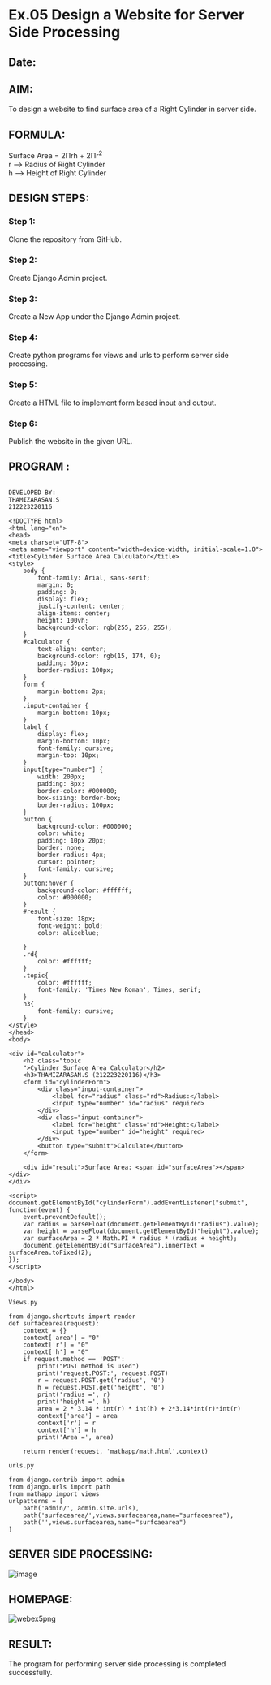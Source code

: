 # Ex.05 Design a Website for Server Side Processing
## Date:

## AIM:
To design a website to find surface area of a Right Cylinder in server side.

## FORMULA:
Surface Area = 2Πrh + 2Πr<sup>2</sup>
<br>r --> Radius of Right Cylinder
<br>h --> Height of Right Cylinder

## DESIGN STEPS:

### Step 1:
Clone the repository from GitHub.

### Step 2:
Create Django Admin project.

### Step 3:
Create a New App under the Django Admin project.

### Step 4:
Create python programs for views and urls to perform server side processing.

### Step 5:
Create a HTML file to implement form based input and output.

### Step 6:
Publish the website in the given URL.

## PROGRAM :
```

DEVELOPED BY:
THAMIZARASAN.S
212223220116

<!DOCTYPE html>
<html lang="en">
<head>
<meta charset="UTF-8">
<meta name="viewport" content="width=device-width, initial-scale=1.0">
<title>Cylinder Surface Area Calculator</title>
<style>
    body {
        font-family: Arial, sans-serif;
        margin: 0;
        padding: 0;
        display: flex;
        justify-content: center;
        align-items: center;
        height: 100vh;
        background-color: rgb(255, 255, 255);
    }
    #calculator {
        text-align: center;
        background-color: rgb(15, 174, 0);
        padding: 30px;
        border-radius: 100px;
    }
    form {
        margin-bottom: 2px;
    }
    .input-container {
        margin-bottom: 10px;
    }
    label {
        display: flex;
        margin-bottom: 10px;
        font-family: cursive;
        margin-top: 10px;
    }
    input[type="number"] {
        width: 200px;
        padding: 8px;
        border-color: #000000;
        box-sizing: border-box;
        border-radius: 100px;
    }
    button {
        background-color: #000000;
        color: white;
        padding: 10px 20px;
        border: none;
        border-radius: 4px;
        cursor: pointer;
        font-family: cursive;
    }
    button:hover {
        background-color: #ffffff;
        color: #000000;
    }
    #result {
        font-size: 18px;
        font-weight: bold;
        color: aliceblue;

    }
    .rd{
        color: #ffffff;
    }
    .topic{
        color: #ffffff;
        font-family: 'Times New Roman', Times, serif;
    }
    h3{
        font-family: cursive;
    }
</style>
</head>
<body>

<div id="calculator">
    <h2 class="topic
    ">Cylinder Surface Area Calculator</h2>
    <h3>THAMIZARASAN.S (212223220116)</h3>
    <form id="cylinderForm">
        <div class="input-container">
            <label for="radius" class="rd">Radius:</label>
            <input type="number" id="radius" required>
        </div>
        <div class="input-container">
            <label for="height" class="rd">Height:</label>
            <input type="number" id="height" required>
        </div>
        <button type="submit">Calculate</button>
    </form>

    <div id="result">Surface Area: <span id="surfaceArea"></span></div>
</div>

<script>
document.getElementById("cylinderForm").addEventListener("submit", function(event) {
    event.preventDefault();
    var radius = parseFloat(document.getElementById("radius").value);
    var height = parseFloat(document.getElementById("height").value);
    var surfaceArea = 2 * Math.PI * radius * (radius + height);
    document.getElementById("surfaceArea").innerText = surfaceArea.toFixed(2);
});
</script>

</body>
</html>

```
```
Views.py

from django.shortcuts import render
def surfacearea(request):
    context = {}
    context['area'] = "0"
    context['r'] = "0"
    context['h'] = "0"
    if request.method == 'POST':
        print("POST method is used")
        print('request.POST:', request.POST)
        r = request.POST.get('radius', '0') 
        h = request.POST.get('height', '0') 
        print('radius =', r)
        print('height =', h)
        area = 2 * 3.14 * int(r) * int(h) + 2*3.14*int(r)*int(r)
        context['area'] = area
        context['r'] = r
        context['h'] = h
        print('Area =', area)
    
    return render(request, 'mathapp/math.html',context)
```
```
urls.py

from django.contrib import admin
from django.urls import path
from mathapp import views
urlpatterns = [
    path('admin/', admin.site.urls),
    path('surfacearea/',views.surfacearea,name="surfacearea"),
    path('',views.surfacearea,name="surfcaearea")
]
```

## SERVER SIDE PROCESSING:

![image](https://github.com/thamizh610/MathServer/assets/150418511/d8750824-194b-4bd2-877a-bdf32d176358)



## HOMEPAGE:

![webex5png](https://github.com/thamizh610/MathServer/assets/150418511/318652e3-c402-4f76-a300-a3e33bd974c7)



## RESULT:
The program for performing server side processing is completed successfully.
